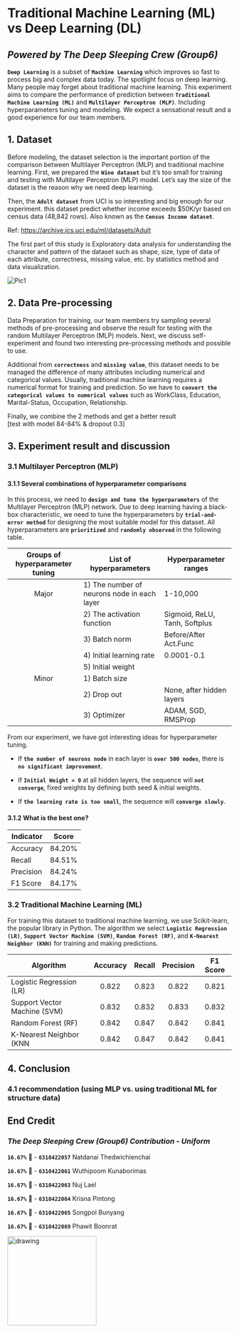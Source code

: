 # Traditional Machine Learning (ML) vs Deep Learning (DL)
## _Powered by The Deep Sleeping Crew (Group6)_
**`Deep Learning`** is a subset of **`Machine Learning`** which improves so fast to process big and complex data today. The spotlight focus on deep learning. Many people may forget about traditional machine learning. This experiment aims to compare the performance of prediction between **`Traditional Machine Learning (ML)`** and **`Multilayer Perceptron (MLP)`**. Including hyperparameters tuning and modeling. We expect a sensational result and a good experience for our team members. 
## 1. Dataset
Before modeling, the dataset selection is the important portion of the comparison between Multilayer Perceptron (MLP) and traditional machine learning. First, we prepared the **`Wine dataset`** but it’s too small for training and testing with Multilayer Perceptron (MLP) model. Let’s say the size of the dataset is the reason why we need deep learning. 

Then, the **`Adult dataset`** from UCI is so interesting and big enough for our experiment. this dataset predict whether income exceeds $50K/yr based on census data (48,842 rows). Also known as the **`Census Income dataset`**.

Ref: https://archive.ics.uci.edu/ml/datasets/Adult

The first part of this study is Exploratory data analysis for understanding the character and pattern of the dataset such as shape, size, type of data of each attribute, correctness, missing value, etc. by statistics method and data visualization.

![Pic1](https://cldup.com/dTxpPi9lDf.thumb.png)

## 2. Data Pre-processing

Data Preparation for training, our team members try sampling several methods of pre-processing and observe the result for testing with the random Multilayer Perceptron (MLP) models. Next, we discuss self-experiment and found two interesting pre-processing methods and possible to use.

Additional from **`correctness`** and **`missing value`**, this dataset needs to be managed the difference of many attributes including numerical and categorical values. Usually, traditional machine learning requires a numerical format for training and prediction. So we have to **`convert the categorical values to numerical values`** such as WorkClass, Education, Marital-Status, Occupation, Relationship. 

  

Finally, we combine the 2 methods and get a better result  
[test with model 84-84% & dropout 0.3]

## 3. Experiment result and discussion
### 3.1 Multilayer Perceptron (MLP)

#### 3.1.1 Several combinations of hyperparameter comparisons 

In this process, we need to **`design and tune the hyperparameters`** of the Multilayer Perceptron (MLP) network. Due to deep learning having a black-box characteristic, we need to tune the hyperparameters by **`trial-and-error method`** for designing the most suitable model for this dataset. All hyperparameters are **`prioritized`** and **`randomly observed`** in the following table. 

| Groups of hyperparameter tuning | List of hyperparameters | Hyperparameter ranges |
| :------: | ------ | ------ |
| Major | 1) The number of neurons node in each layer | 1-10,000 |
|| 2) The activation function | Sigmoid, ReLU, Tanh, Softplus |
|| 3) Batch norm | Before/After Act.Func |
|| 4) Initial learning rate | 0.0001-0.1  |
|| 5) Initial weight |
| Minor | 1) Batch size |
|| 2) Drop out | None, after hidden layers
|| 3) Optimizer | ADAM, SGD, RMSProp

From our experiment, we have got interesting ideas for hyperparameter tuning. 

- If **`the number of neurons node`** in each layer is **`over 500 nodes`**, there is **`no significant improvement`**. 

- If **`Initial Weight = 0`** at all hidden layers, the sequence will **`not converge`**, fixed weights by defining both seed & initial weights. 

- If **`the learning rate is too small`**, the sequence will **`converge slowly`**.

#### 3.1.2 What is the best one?

|Indicator|Score|
| ------ | :------: |
|Accuracy|84.20%|
|Recall|84.51%|
|Precision|84.24%|
|F1 Score|84.17%|

### 3.2 Traditional Machine Learning (ML)

For training this dataset to traditional machine learning, we use Scikit-learn, the popular library in Python. The algorithm we select **`Logistic Regression (LR)`**, **`Support Vector Machine (SVM)`**, **`Random Forest (RF)`**, and **`K-Nearest Neighbor (KNN)`** for training and making predictions.

| Algorithm | Accuracy | Recall | Precision | F1 Score |
| ------ | :------: | :------: | :------: | :------: |
| Logistic Regression (LR) | 0.822 | 0.823 | 0.822 | 0.821 |
| Support Vector Machine (SVM) | 0.832 | 0.832 | 0.833 | 0.832 |
| Random Forest (RF) | 0.842 | 0.847 | 0.842 | 0.841 |
| K-Nearest Neighbor (KNN | 0.842 | 0.847 | 0.842 | 0.841 |

## 4. Conclusion

### 4.1 recommendation (using MLP vs. using traditional ML for structure data)

## End Credit
### _The Deep Sleeping Crew (Group6) Contribution - Uniform_
**`16.67%`** 🍕 - **`6310422057`** Natdanai Thedwichienchai

**`16.67%`** 🍕 - **`6310422061`** Wuthipoom Kunaborimas

**`16.67%`** 🍕 - **`6310422063`** Nuj Lael

**`16.67%`** 🍕 - **`6310422064`** Krisna Pintong

**`16.67%`** 🍕 - **`6310422065`** Songpol Bunyang

**`16.67%`** 🍕 - **`6310422069`** Phawit Boonrat

<img src="https://th-test-11.slatic.net/p/49b63f074bd226e6871cc97c5525fc15.jpg" alt="drawing" style="width:200px;"/>
